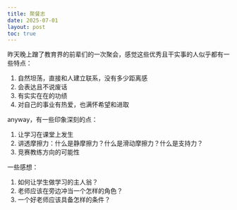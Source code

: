 ```yaml
---
title: 聚餐志
date: 2025-07-01
layout: post
toc: true
---
```


昨天晚上蹭了教育界的前辈们的一次聚会，感觉这些优秀且干实事的人似乎都有一些特点：

1. 自然坦荡，直接和人建立联系，没有多少距离感
2. 会表达且不说废话
3. 有实实在在的功绩
4. 对自己的事业有热爱，也满怀希望和进取

anyway，有一些印象深刻的点：

1. 让学习在课堂上发生
2. 讲透摩擦力：什么是静摩擦力？什么是滑动摩擦力？什么是支持力？
3. 竞赛教练方向的可能性

一些感想：

1. 如何让学生做学习的主人翁？
2. 老师应该在旁边冲当一个怎样的角色？
3. 一个好老师应该具备怎样的条件？
